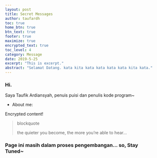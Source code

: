 ```yaml
---
layout: post
title: Secret Messages
author: taufardh
toc: true
home_btn: true
btn_text: true
footer: true
maximize: true
encrypted_text: true
toc_level: 4
category: Message
date: 2019-5-25
excerpt: "This is excerpt."
abstract: "Selamat Datang. kata kita kata kata kata kata kita kata."
---
```


### Hi.
Saya Taufik Ardiansyah, penuis puisi dan penulis kode program~
 
 * About me: 
 <p class="encrypted" id="E4OB06xk8Nb1cmQsTxzEzQXYj9cumq/8jI/OsO0KC0ulxhAgsXrZbc1G3nuO5d4pEfVh2hivvWNrKVuMq9GhY7l1zA/mXuHoC8jkmEymm8OPh0/IJHs8z1QV2beD7OFmY6jRn1ArpiQkcS32iyx3Sl8loOqX+ggcZD1Yg8c9lGTLra7reCC+NqayU9Ra7LWo0jiEHzM/6R">Encrypted content!</p>

> blockquote
>
>the quieter you become, the more you’re able to hear...

### Page ini masih dalam proses pengembangan... so, Stay Tuned~
